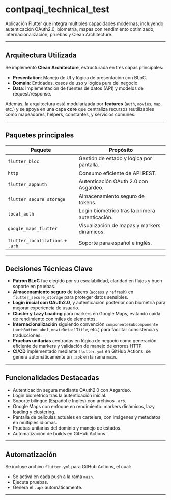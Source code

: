 # contpaqi_technical_test 

Aplicación Flutter que integra múltiples capacidades modernas, incluyendo autenticación OAuth2.0, biometría, mapas con rendimiento optimizado, internacionalización, pruebas y Clean Architecture. 

---

## Arquitectura Utilizada

Se implementó **Clean Architecture**, estructurada en tres capas principales:

- **Presentation**: Manejo de UI y lógica de presentación con BLoC.
- **Domain**: Entidades, casos de uso y lógica pura del negocio.
- **Data**: Implementación de fuentes de datos (API) y modelos de request/response.

Además, la arquitectura está modularizada por **features** (`auth`, `movies`, `map`, etc.) y se apoya en una capa **core** que centraliza recursos reutilizables como mapeadores, helpers, constantes, y servicios comunes.

---

## Paquetes principales

| Paquete                | Propósito                                       |
|------------------------|-------------------------------------------------|
| `flutter_bloc`         | Gestión de estado y lógica por pantalla.       |
| `http`                 | Consumo eficiente de API REST.                 |
| `flutter_appauth`      | Autenticación OAuth 2.0 con Asgardeo.          |
| `flutter_secure_storage` | Almacenamiento seguro de tokens.             |
| `local_auth`           | Login biométrico tras la primera autenticación.|
| `google_maps_flutter`  | Visualización de mapas y markers dinámicos.    |
| `flutter_localizations` + `.arb` | Soporte para español e inglés.      |

---

## Decisiones Técnicas Clave

- **Patrón BLoC** fue elegido por su escalabilidad, claridad en flujos y buen soporte en pruebas.
- **Almacenamiento seguro** de tokens (`access` y `refresh`) en `flutter_secure_storage` para proteger datos sensibles.
- **Login inicial con OAuth2.0**, y autenticación posterior con biometría para mejorar experiencia de usuario.
- **Cluster y Lazy Loading** para markers en Google Maps, evitando caída de rendimiento con miles de elementos.
- **Internacionalización** siguiendo convención `componenteSubcomponente` (`authButtonLabel`, `movieDetailTitle`, etc.) para facilitar consistencia y traducciones.
- **Pruebas unitarias** centradas en lógica de negocio como generación eficiente de markers y validación de manejo de errores HTTP.
- **CI/CD** implementado mediante `flutter.yml` en GitHub Actions: se genera automáticamente un `.apk` en la rama `main`.

---

## Funcionalidades Destacadas

- Autenticación segura mediante OAuth2.0 con Asgardeo.
- Login biométrico tras la autenticación inicial.
- Soporte bilingüe (Español e Inglés) con archivos `.arb`.
- Google Maps con enfoque en rendimiento: markers dinámicos, lazy loading y clustering.
- Pantalla de películas actuales en cartelera, con imágenes y metadatos en múltiples idiomas.
- Pruebas unitarias del dominio y manejo de estados.
- Automatización de builds en GitHub Actions.

---

## Automatización

Se incluye archivo `flutter.yml` para GitHub Actions, el cual:

- Se activa en cada push a la rama `main`.
- Ejecuta pruebas.
- Genera el `.apk` automáticamente.

---


